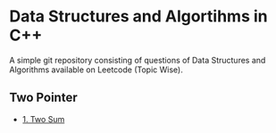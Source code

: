 # Data Structures and Algortihms in C++

A simple git repository consisting of questions of Data Structures and Algorithms available on Leetcode (Topic Wise).

## Two Pointer

- [1. Two Sum](1-two-sum)

